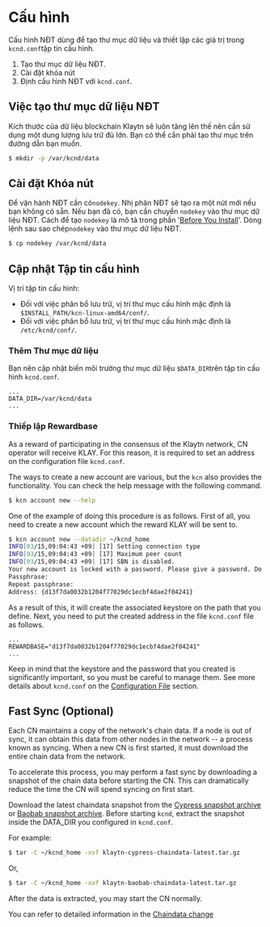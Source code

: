 # Cấu hình <a id="configuration"></a>

Cấu hình NĐT dùng để tạo thư mục dữ liệu và thiết lập các giá trị trong `kcnd.conf`tập tin cấu hình.

1. Tạo thư mục dữ liệu NĐT.
2. Cài đặt khóa nút
3. Định cấu hình NĐT với `kcnd.conf`.

## Việc tạo thư mục dữ liệu NĐT <a id="cn-data-directory-creation"></a>

Kích thước của dữ liệu blockchain Klaytn sẽ luôn tăng lên thế nên cần sử dụng một dung lượng lưu trữ đủ lớn. Bạn có thể cần phải tạo thư mục trên đường dẫn bạn muốn.

```bash
$ mkdir -p /var/kcnd/data
```

## Cài đặt Khóa nút <a id="install-node-key"></a>

Để vận hành NĐT cần có`nodekey`. Nhị phân NĐT sẽ tạo ra một nút mới nếu bạn không có sẵn. Nếu bạn đã có, bạn cần chuyển `nodekey` vào thư mục dữ liệu NĐT. Cách để tạo `nodekey` là mô tả trong phần '[Before You Install](../before-you-install.md)'. Dòng lệnh sau sao chép`nodekey` vào thư mục dữ liệu NĐT.

```bash
$ cp nodekey /var/kcnd/data
```

## Cập nhật Tập tin cấu hình <a id="update-the-configuration-file"></a>

Vị trí tập tin cấu hình:

* Đối với việc phân bổ lưu trữ, vị trí thư mục cấu hình mặc định là `$INSTALL_PATH/kcn-linux-amd64/conf/`.
* Đối với việc phân bổ lưu trữ, vị trí thư mục cấu hình mặc định là `/etc/kcnd/conf/`.

### Thêm Thư mục dữ liệu  <a id="add-data-directory"></a>

Bạn nên cập nhật biến môi trường thư mục dữ liệu `$DATA_DIR`trên tập tin cấu hình `kcnd.conf`.

```text
...
DATA_DIR=/var/kcnd/data
...
```

### Thiếp lập Rewardbase <a id="setup-rewardbase"></a>

As a reward of participating in the consensus of the Klaytn network, CN operator will receive KLAY. For this reason, it is required to set an address on the configuration file `kcnd.conf`.

The ways to create a new account are various, but the `kcn` also provides the functionality. You can check the help message with the following command.

```bash
$ kcn account new --help
```

One of the example of doing this procedure is as follows. First of all, you need to create a new account which the reward KLAY will be sent to.

```bash
$ kcn account new --datadir ~/kcnd_home
INFO[03/15,09:04:43 +09] [17] Setting connection type                   nodetype=cn conntype=-0
INFO[03/15,09:04:43 +09] [17] Maximum peer count                        KLAY=25 LES=0 total=25
INFO[03/15,09:04:43 +09] [17] SBN is disabled.
Your new account is locked with a password. Please give a password. Do not forget this password.
Passphrase:
Repeat passphrase:
Address: {d13f7da0032b1204f77029dc1ecbf4dae2f04241}
```

As a result of this, it will create the associated keystore on the path that you define. Next, you need to put the created address in the file `kcnd.conf` file as follows.

```text
...
REWARDBASE="d13f7da0032b1204f77029dc1ecbf4dae2f04241"
...
```

Keep in mind that the keystore and the password that you created is significantly important, so you must be careful to manage them. See more details about `kcnd.conf` on the [Configuration File](../../../../../operation-guide/configuration.md) section.

## Fast Sync \(Optional\) <a id="fast-sync-optional"></a>

Each CN maintains a copy of the network's chain data. If a node is out of sync, it can obtain this data from other nodes in the network -- a process known as syncing. When a new CN is first started, it must download the entire chain data from the network.

To accelerate this process, you may perform a fast sync by downloading a snapshot of the chain data before starting the CN. This can dramatically reduce the time the CN will spend syncing on first start.

Download the latest chaindata snapshot from the [Cypress snapshot archive](http://packages.klaytn.net/cypress/chaindata/) or [Baobab snapshot archive](http://packages.klaytn.net/baobab/chaindata/). Before starting `kcnd`, extract the snapshot inside the DATA\_DIR you configured in `kcnd.conf`.

For example:

```bash
$ tar -C ~/kcnd_home -xvf klaytn-cypress-chaindata-latest.tar.gz
```

Or,

```bash
$ tar -C ~/kcnd_home -xvf klaytn-baobab-chaindata-latest.tar.gz
```

After the data is extracted, you may start the CN normally.

You can refer to detailed information in the [Chaindata change](../../../../../operation-guide/chaindata-change.md)

